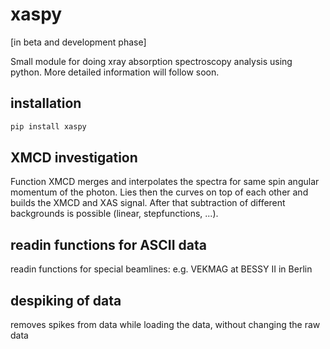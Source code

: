# xaspy
[in beta and development phase]

Small module for doing xray absorption spectroscopy analysis using python. More detailed information will follow soon. 



## installation
```bash
pip install xaspy
```

## XMCD investigation

Function XMCD merges and interpolates the spectra for same spin angular momentum of the photon. Lies then the curves on top of each other and builds the XMCD and XAS signal. After that subtraction of different backgrounds is possible (linear, stepfunctions, ...).  

## readin functions for ASCII data 

readin functions for special beamlines: e.g. VEKMAG at BESSY II in Berlin

## despiking of data

removes spikes from data while loading the data, without changing the raw data
